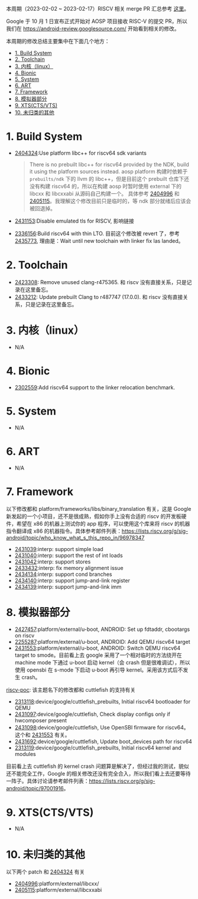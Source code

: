 
本周期（2023-02-02 ~ 2023-02-17）RISCV 相关 merge PR 汇总参考 [这里][1]。

Google 于 10 月 1 日宣布正式开始对 AOSP 项目接收 RISC-V 的提交 PR，所以我们在 <https://android-review.googlesource.com/> 开始看到相关的修改。

本周期的修改总结主要集中在下面几个地方：

<!-- TOC -->

- [1. Build System](#1-build-system)
- [2. Toolchain](#2-toolchain)
- [3. 内核（linux）](#3-内核linux)
- [4. Bionic](#4-bionic)
- [5. System](#5-system)
- [6. ART](#6-art)
- [7. Framework](#7-framework)
- [8. 模拟器部分](#8-模拟器部分)
- [9. XTS(CTS/VTS)](#9-xtsctsvts)
- [10. 未归类的其他](#10-未归类的其他)

<!-- /TOC -->

# 1. Build System

- [2404324][2404324]:Use platform libc++ for riscv64 sdk variants
  
  > There is no prebuilt libc++ for riscv64 provided by the NDK, build
it using the platform sources instead.
  aosp platform 构建时依赖于 `prebuilts/ndk` 下的 llvm 的 libc++，但是目前这个 prebuilt 仓库下还没有构建 riscv64 的，所以在构建 aosp 时暂时使用 external 下的 libcxx 和 libcxxabi 从源码自己构建一个。
  具体参考 [2404996][2404996] 和 [2405115][2405115]。我理解这个修改目前只是临时的，等 ndk 部分就绪后应该会被回退掉。

- [2431153][2431153]:Disable emulated tls for RISCV, 影响链接
- [2336156][2336156]:Build riscv64 with thin LTO. 目前这个修改被 revert 了，参考 [2435773][2435773], 理由是：Wait until new toolchain with linker fix las landed。

# 2. Toolchain

- [2423308][2423308]: Remove unused clang-r475365. 和 riscv 没有直接关系，只是记录在这里备忘。
- [2433212][2433212]: Update prebuilt Clang to r487747 (17.0.0). 和 riscv 没有直接关系，只是记录在这里备忘。

# 3. 内核（linux）

- N/A

# 4. Bionic

- [2302559][2302559]:Add riscv64 support to the linker relocation benchmark.

# 5. System

- N/A

# 6. ART

- N/A

# 7. Framework

以下修改都和 platform/frameworks/libs/binary_translation 有关，这是 Google 新发起的一个小项目，还不是很成熟，假如你手上没有合适的 riscv 的开发板硬件，希望在 x86 的机器上测试你的 app 程序，可以使用这个库来将 riscv 的机器指令翻译成 x86 的机器指令。具体参考邮件列表：<https://lists.riscv.org/g/sig-android/topic/who_know_what_s_this_repo_in/96978347>
- [2431039][2431039]:interp: support simple load
- [2431040][2431040]:interp: support the rest of int loads
- [2431042][2431042]:interp: support stores
- [2433432][2433432]:interp: fix memory alignment issue
- [2434134][2434134]:interp: support cond branches
- [2434140][2434140]:interp: support jump-and-link register
- [2434139][2434139]:interp: support jump-and-link imm

# 8. 模拟器部分

- [2427457][2427457]:platform/external/u-boot, ANDROID: Set up fdtaddr, cbootargs on riscv
- [2255287][2255287]:platform/external/u-boot, ANDROID: Add QEMU riscv64 target
- [2431553][2431553]:platform/external/u-boot, ANDROID: Switch QEMU riscv64 target to smode。目前看上去 google 采用了一个相对临时的方法绕开在 machine mode 下通过 u-boot 启动 kernel（会 crash 但是很难调试），所以使用 opensbi 在 s-mode 下启动 u-boot 再引导 kernel。采用该方式后不发生 crash。

[riscv-poc][riscv-poc]: 该主题名下的修改都和 cuttlefish 的支持有关
- [2313118][2313118]:device/google/cuttlefish_prebuilts, Initial riscv64 bootloader for QEMU
- [2431097][2431097]:device/google/cuttlefish, Check display configs only if hwcomposer present
- [2431098][2431098]:device/google/cuttlefish, Use OpenSBI firmware for riscv64。这个和 [2431553][2431553] 有关。
- [2431692][2431692]:device/google/cuttlefish, Update boot_devices path for riscv64
- [2313119][2313119]:device/google/cuttlefish_prebuilts, Initial riscv64 kernel and modules

目前看上去 cuttlefish 的 kernel crash 问题算是解决了，但经过我的测试，貌似还不能完全工作，Google 的相关修改还没有完全合入，所以我们看上去还要等待一阵子。具体讨论请参考邮件列表：<https://lists.riscv.org/g/sig-android/topic/97001916>。

# 9. XTS(CTS/VTS)

- N/A

# 10. 未归类的其他

以下两个 patch 和 [2404324][2404324] 有关
- [2404996][2404996]:platform/external/libcxx/
- [2405115][2405115]:platform/external/libcxxabi
  


[1]: https://unicornx.github.io/android-review/aosp-riscv-2023-02-17.html

[2404324]:https://android-review.googlesource.com/c/platform/build/soong/+/2404324
[2404996]:https://android-review.googlesource.com/c/platform/external/libcxx/+/2404996
[2405115]:https://android-review.googlesource.com/c/platform/external/libcxxabi/+/2405115
[2302559]:https://android-review.googlesource.com/c/platform/bionic/+/2302559
[2423308]:https://android-review.googlesource.com/c/platform/prebuilts/clang/host/linux-x86/+/2423308
[2431039]:https://android-review.googlesource.com/c/platform/frameworks/libs/binary_translation/+/2431039
[2431040]:https://android-review.googlesource.com/c/platform/frameworks/libs/binary_translation/+/2431040
[2431042]:https://android-review.googlesource.com/c/platform/frameworks/libs/binary_translation/+/2431042
[2431153]:https://android-review.googlesource.com/c/platform/build/soong/+/2431153
[2433432]:https://android-review.googlesource.com/c/platform/frameworks/libs/binary_translation/+/2433432
[2427457]:https://android-review.googlesource.com/c/platform/external/u-boot/+/2427457
[2255287]:https://android-review.googlesource.com/c/platform/external/u-boot/+/2255287
[2433212]:https://android-review.googlesource.com/c/platform/prebuilts/clang/host/linux-x86/+/2433212
[2336156]:https://android-review.googlesource.com/c/platform/build/soong/+/2336156
[2435773]:https://android-review.googlesource.com/c/platform/build/soong/+/2435773
[2313118]:https://android-review.googlesource.com/c/device/google/cuttlefish_prebuilts/+/2313118
[riscv-poc]:https://android-review.googlesource.com/q/topic:%22riscv-poc%22
[2431097]:https://android-review.googlesource.com/c/device/google/cuttlefish/+/2431097
[2431098]:https://android-review.googlesource.com/c/device/google/cuttlefish/+/2431098
[2431692]:https://android-review.googlesource.com/c/device/google/cuttlefish/+/2431692
[2313119]:https://android-review.googlesource.com/c/device/google/cuttlefish_prebuilts/+/2313119
[2431553]:https://android-review.googlesource.com/c/platform/external/u-boot/+/2431553
[2434134]:https://android-review.googlesource.com/c/platform/frameworks/libs/binary_translation/+/2434134
[2434140]:https://android-review.googlesource.com/c/platform/frameworks/libs/binary_translation/+/2434140
[2434139]:https://android-review.googlesource.com/c/platform/frameworks/libs/binary_translation/+/2434139